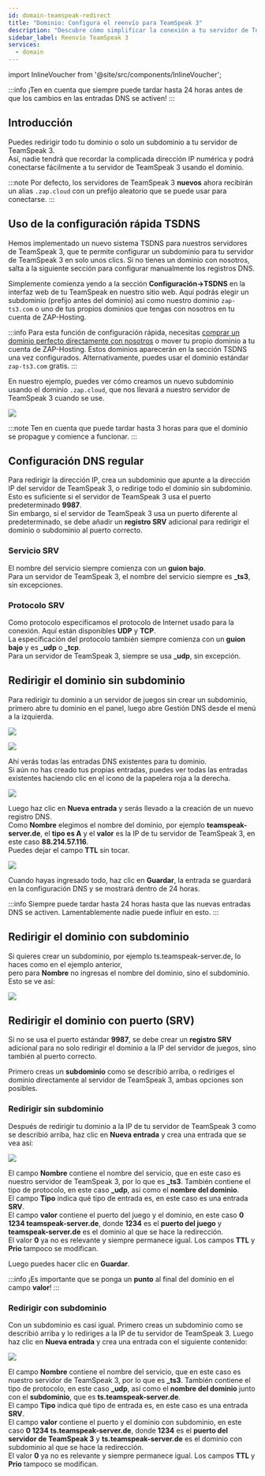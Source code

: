 ```yaml
---
id: domain-teamspeak-redirect
title: "Dominio: Configura el reenvío para TeamSpeak 3"
description: "Descubre cómo simplificar la conexión a tu servidor de TeamSpeak 3 usando dominios o subdominios personalizados para un acceso fácil → Aprende más ahora"
sidebar_label: Reenvío TeamSpeak 3
services:
  - domain
---
```


import InlineVoucher from '@site/src/components/InlineVoucher';

:::info
¡Ten en cuenta que siempre puede tardar hasta 24 horas antes de que los cambios en las entradas DNS se activen!
:::

## Introducción

Puedes redirigir todo tu dominio o solo un subdominio a tu servidor de TeamSpeak 3.  
Así, nadie tendrá que recordar la complicada dirección IP numérica y podrá conectarse fácilmente a tu servidor de TeamSpeak 3 usando el dominio.

:::note
Por defecto, los servidores de TeamSpeak 3 **nuevos** ahora recibirán un alias `.zap.cloud` con un prefijo aleatorio que se puede usar para conectarse.
:::

## Uso de la configuración rápida TSDNS

Hemos implementado un nuevo sistema TSDNS para nuestros servidores de TeamSpeak 3, que te permite configurar un subdominio para tu servidor de TeamSpeak 3 en solo unos clics. Si no tienes un dominio con nosotros, salta a la siguiente sección para configurar manualmente los registros DNS.

Simplemente comienza yendo a la sección **Configuración->TSDNS** en la interfaz web de tu TeamSpeak en nuestro sitio web. Aquí podrás elegir un subdominio (prefijo antes del dominio) así como nuestro dominio `zap-ts3.com` o uno de tus propios dominios que tengas con nosotros en tu cuenta de ZAP-Hosting.

:::info
Para esta función de configuración rápida, necesitas [comprar un dominio perfecto directamente con nosotros](https://zap-hosting.com/en/shop/product/domain/) o mover tu propio dominio a tu cuenta de ZAP-Hosting. Estos dominios aparecerán en la sección TSDNS una vez configurados. Alternativamente, puedes usar el dominio estándar `zap-ts3.com` gratis.
:::

En nuestro ejemplo, puedes ver cómo creamos un nuevo subdominio usando el dominio `.zap.cloud`, que nos llevará a nuestro servidor de TeamSpeak 3 cuando se use.

![](https://github.com/zaphosting/docs/assets/42719082/5b311ff1-625c-4f6d-82b8-6847d432beb9)

:::note
Ten en cuenta que puede tardar hasta 3 horas para que el dominio se propague y comience a funcionar.
:::

## Configuración DNS regular

Para redirigir la dirección IP, crea un subdominio que apunte a la dirección IP del servidor de TeamSpeak 3, o redirige todo el dominio sin subdominio.  
Esto es suficiente si el servidor de TeamSpeak 3 usa el puerto predeterminado **9987**.  
Sin embargo, si el servidor de TeamSpeak 3 usa un puerto diferente al predeterminado, se debe añadir un **registro SRV** adicional para redirigir el dominio o subdominio al puerto correcto.

### Servicio SRV

El nombre del servicio siempre comienza con un **guion bajo**.  
Para un servidor de TeamSpeak 3, el nombre del servicio siempre es **_ts3**, sin excepciones.

### Protocolo SRV

Como protocolo especificamos el protocolo de Internet usado para la conexión. Aquí están disponibles **UDP** y **TCP**.  
La especificación del protocolo también siempre comienza con un **guion bajo** y es **_udp** o **_tcp**.  
Para un servidor de TeamSpeak 3, siempre se usa **_udp**, sin excepción.

## Redirigir el dominio sin subdominio

Para redirigir tu dominio a un servidor de juegos sin crear un subdominio, primero abre tu dominio en el panel, luego abre Gestión DNS desde el menú a la izquierda.

![](https://puu.sh/Fuzfa/0927cbb177.png)

![](https://puu.sh/FuzhO/6f4694ab62.png)

Ahí verás todas las entradas DNS existentes para tu dominio.  
Si aún no has creado tus propias entradas, puedes ver todas las entradas existentes haciendo clic en el icono de la papelera roja a la derecha.

![](https://puu.sh/Fuzm8/39f3c72fa6.png)

Luego haz clic en **Nueva entrada** y serás llevado a la creación de un nuevo registro DNS.  
Como **Nombre** elegimos el nombre del dominio, por ejemplo **teamspeak-server.de**, el **tipo es A** y el **valor** es la IP de tu servidor de TeamSpeak 3, en este caso **88.214.57.116**.  
Puedes dejar el campo **TTL** sin tocar.

![](https://screensaver01.zap-hosting.com/index.php/s/cTGTdBFrigs7HDG/preview)

Cuando hayas ingresado todo, haz clic en **Guardar**, la entrada se guardará en la configuración DNS y se mostrará dentro de 24 horas.

:::info
Siempre puede tardar hasta 24 horas hasta que las nuevas entradas DNS se activen. Lamentablemente nadie puede influir en esto.
:::

## Redirigir el dominio con subdominio

Si quieres crear un subdominio, por ejemplo ts.teamspeak-server.de, lo haces como en el ejemplo anterior,  
pero para **Nombre** no ingresas el nombre del dominio, sino el subdominio.  
Esto se ve así:

![](https://screensaver01.zap-hosting.com/index.php/s/ocaqgX2DSdspGQ8/preview)

## Redirigir el dominio con puerto (SRV)

Si no se usa el puerto estándar **9987**, se debe crear un **registro SRV** adicional para no solo redirigir el dominio a la IP del servidor de juegos, sino también al puerto correcto.

Primero creas un **subdominio** como se describió arriba, o rediriges el dominio directamente al servidor de TeamSpeak 3, ambas opciones son posibles.

### Redirigir sin subdominio

Después de redirigir tu dominio a la IP de tu servidor de TeamSpeak 3 como se describió arriba, haz clic en **Nueva entrada** y crea una entrada que se vea así:

![](https://screensaver01.zap-hosting.com/index.php/s/H3NGmYZHyJsCYnf/preview)

El campo **Nombre** contiene el nombre del servicio, que en este caso es nuestro servidor de TeamSpeak 3, por lo que es **_ts3**. También contiene el tipo de protocolo, en este caso **_udp**, así como el **nombre del dominio**.  
El campo **Tipo** indica qué tipo de entrada es, en este caso es una entrada **SRV**.  
El campo **valor** contiene el puerto del juego y el dominio, en este caso **0 1234 teamspeak-server.de**, donde **1234** es el **puerto del juego** y **teamspeak-server.de** es el dominio al que se hace la redirección.  
El valor **0** ya no es relevante y siempre permanece igual. Los campos **TTL** y **Prio** tampoco se modifican.

Luego puedes hacer clic en **Guardar**.

:::info
¡Es importante que se ponga un **punto** al final del dominio en el campo **valor**!
:::

### Redirigir con subdominio

Con un subdominio es casi igual. Primero creas un subdominio como se describió arriba y lo rediriges a la IP de tu servidor de TeamSpeak 3. Luego haz clic en **Nueva entrada** y crea una entrada con el siguiente contenido:

![](https://screensaver01.zap-hosting.com/index.php/s/aEkro3z9WBgWf8g/preview)

El campo **Nombre** contiene el nombre del servicio, que en este caso es nuestro servidor de TeamSpeak 3, por lo que es **_ts3**. También contiene el tipo de protocolo, en este caso **_udp**, así como el **nombre del dominio** junto con el **subdominio**, que es **ts.teamspeak-server.de**.  
El campo **Tipo** indica qué tipo de entrada es, en este caso es una entrada **SRV**.  
El campo **valor** contiene el puerto y el dominio con subdominio, en este caso **0 1234 ts.teamspeak-server.de**, donde **1234** es el **puerto del servidor de TeamSpeak 3** y **ts.teamspeak-server.de** es el dominio con subdominio al que se hace la redirección.  
El valor **0** ya no es relevante y siempre permanece igual. Los campos **TTL** y **Prio** tampoco se modifican.

<InlineVoucher />